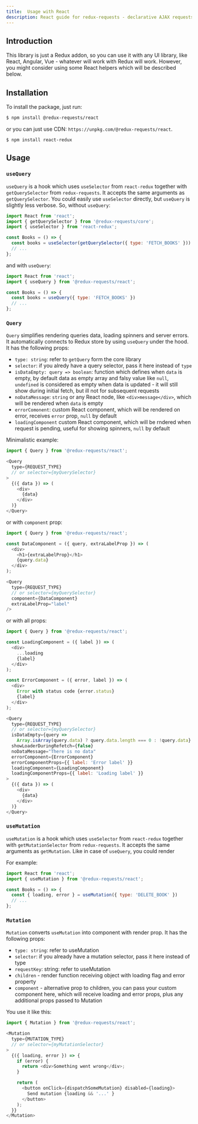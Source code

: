 ```yaml
---
title:  Usage with React
description: React guide for redux-requests - declarative AJAX requests and automatic network state management for Redux
---
```


## Introduction

This library is just a Redux addon, so you can use it with any UI library, like React,
Angular, Vue - whatever will work with Redux will work. However, you might consider using
some React helpers which will be described below.

## Installation

To install the package, just run:
```bash
$ npm install @redux-requests/react
```
or you can just use CDN: `https://unpkg.com/@redux-requests/react`.

```bas
$ npm install react-redux
```

## Usage

### `useQuery`

`useQuery` is a hook which uses `useSelector` from `react-redux` together with `getQuerySelector` from
`redux-requests`. It accepts the same arguments as `getQuerySelector`. You could
easily use `useSelector` directly, but `useQuery` is slightly less verbose. So, without `useQuery`:
```js
import React from 'react';
import { getQuerySelector } from '@redux-requests/core';
import { useSelector } from 'react-redux';

const Books = () => {
  const books = useSelector(getQuerySelector({ type: 'FETCH_BOOKS' }))
  // ...
};
```

and with `useQuery`:
```js
import React from 'react';
import { useQuery } from '@redux-requests/react';

const Books = () => {
  const books = useQuery({ type: 'FETCH_BOOKS' })
  // ...
};
```

### `Query`

`Query` simplifies rendering queries data, loading spinners and server errors. It automatically connects to Redux store by using `useQuery` under the hood. It has the following props:
- `type: string`: refer to `getQuery` form the core library
- `selector`: if you alredy have a query selector, pass it here instead of `type`
- `isDataEmpty: query => boolean`: function which defines when `data` is empty, by default data as empty array and falsy value like `null`, `undefined` is considered as empty
when data is updated - it will still show during initial fetch, but ill not for subsequent requests
- `noDataMessage`: `string` or any React node, like `<div>message</div>`, which will be rendered when `data` is empty
- `errorComonent`: custom React component, which will be rendered on error, receives `error` prop, `null` by default
- `loadingComponent` custom React component, which will be rndered when request is pending, useful for showing
spinners, `null` by default

Minimalistic example:
```js
import { Query } from '@redux-requests/react';

<Query
  type={REQUEST_TYPE}
  // or selector={myQuerySelector}
>
  {({ data }) => (
    <div>
      {data}
    </div>
  )}
</Query>
```
or with `component` prop:
```js
import { Query } from '@redux-requests/react';

const DataComponent = ({ query, extraLabelProp }) => (
  <div>
    <h1>{extraLabelProp}</h1>
    {query.data}
  </div>
);

<Query
  type={REQUEST_TYPE}
  // or selector={myQuerySelector}
  component={DataComponent}
  extraLabelProp="label"
/>
```
or with all props:
```js
import { Query } from '@redux-requests/react';

const LoadingComponent = ({ label }) => (
  <div>
    ...loading
    {label}
  </div>
);

const ErrorComponent = ({ error, label }) => (
  <div>
    Error with status code {error.status}
    {label}
  </div>
);

<Query
  type={REQUEST_TYPE}
  // or selector={myQuerySelector}
  isDataEmpty={query =>
    Array.isArray(query.data) ? query.data.length === 0 : !query.data}
  showLoaderDuringRefetch={false}
  noDataMessage="There is no data"
  errorComponent={ErrorComponent}
  errorComponentProps={{ label: 'Error label' }}
  loadingComponent={LoadingComponent}
  loadingComponentProps={{ label: 'Loading label' }}
>
  {({ data }) => (
    <div>
      {data}
    </div>
  )}
</Query>
```

### `useMutation`

`useMutation` is a hook which uses `useSelector` from `react-redux` together with `getMutationSelector` from
`redux-requests`. It accepts the same arguments as `getMutation`. Like in case of `useQuery`, you could
render

For example:
```js
import React from 'react';
import { useMutation } from '@redux-requests/react';

const Books = () => {
  const { loading, error } = useMutation({ type: 'DELETE_BOOK' })
  // ...
};
```

### `Mutation`

`Mutation` converts `useMutation` into component with render prop. It has the following props:
- `type: string`: refer to useMutation
- `selector`: if you already have a mutation selector, pass it here instead of type
- `requestKey`: string: refer to useMutation
- `children` - render function receiving object with loading flag and error property
- `component` - alternative prop to children, you can pass your custom component here, which will receive loading and error props, plus any additional props passed to Mutation

You use it like this:
```js
import { Mutation } from '@redux-requests/react';

<Mutation
  type={MUTATION_TYPE}
  // or selector={myMutationSelector}
>
  {({ loading, error }) => {
    if (error) {
      return <div>Something went wrong</div>;
    }

    return (
      <button onClick={dispatchSomeMutation} disabled={loading}>
        Send mutation {loading && '...' }
      </button>
    );
  }}
</Mutation>
```
